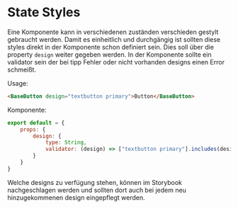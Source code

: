 # State Styles

Eine Komponente kann in verschiedenen zuständen verschieden gestylt gebraucht werden. Damit es einheitlich und durchgängig ist sollten diese styles direkt in der Komponente schon definiert sein. Dies soll über die property `design` weiter gegeben werden. In der Komponente sollte ein validator sein der bei tipp Fehler oder nicht vorhanden designs einen Error schmeißt.

Usage:

```html
<BaseButton design="textbutton primary">Button</BaseButton>
```

Komponente:

```javascript
export default = {
	props: {
		design: {
			type: String,
			validator: (design) => ["textbutton primary"].includes(design)
		}
	}
}
```

Welche designs zu verfügung stehen, können im Storybook nachgeschlagen werden und sollten dort auch bei jedem neu hinzugekommenen design eingepflegt werden.
